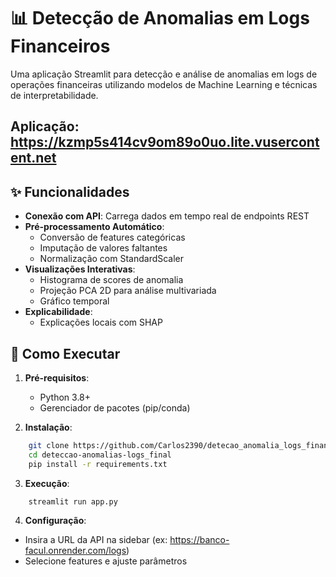 # 📊 Detecção de Anomalias em Logs Financeiros

Uma aplicação Streamlit para detecção e análise de anomalias em logs de operações financeiras utilizando modelos de Machine Learning e técnicas de interpretabilidade.

## Aplicação: https://kzmp5s414cv9om89o0uo.lite.vusercontent.net

## ✨ Funcionalidades

- **Conexão com API**: Carrega dados em tempo real de endpoints REST
- **Pré-processamento Automático**:
  - Conversão de features categóricas
  - Imputação de valores faltantes
  - Normalização com StandardScaler
- **Visualizações Interativas**:
  - Histograma de scores de anomalia
  - Projeção PCA 2D para análise multivariada
  - Gráfico temporal
- **Explicabilidade**:
  - Explicações locais com SHAP

## 🚀 Como Executar

1. **Pré-requisitos**:
   - Python 3.8+
   - Gerenciador de pacotes (pip/conda)

2. **Instalação**:
```bash
    git clone https://github.com/Carlos2390/detecao_anomalia_logs_financeiro_final.git
    cd deteccao-anomalias-logs_final
    pip install -r requirements.txt
```
3. **Execução**:
```bash
    streamlit run app.py
```
4. **Configuração**:
 - Insira a URL da API na sidebar (ex: https://banco-facul.onrender.com/logs)
 - Selecione features e ajuste parâmetros
